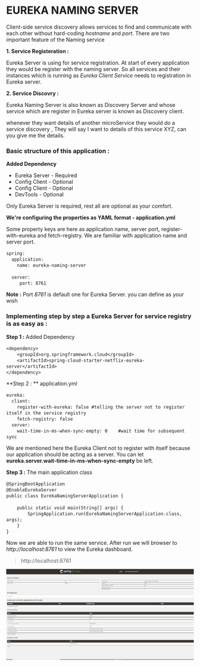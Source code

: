 # EUREKA NAMING SERVER

Client-side service discovery allows services to find and communicate with each other without hard-coding *hostname* and *port*. There are two important feature of the Naming service

**1. Service Registeration :**

Eureka Server is using for service registration. At start of every application they would be register with the naming server. So all services and their instances which is running as *Eureka Client Service* needs to registration in Eureka server.

**2. Service Discovry :** 

Eureka Naming Server is also known as Discovery Server and whose service which are register in Eureka server is known as Discovery client.

whenever they want details of another microService they would do a service discovery , They will say I want to details of this service XYZ, can you give me the details. 

### Basic structure of this application :  

**Added Dependency** 

* Eureka Server - Required
* Config Client - Optional
* Config Client - Optional
* DevTools - Optional

Only Eureka Server is required, rest all are optional as your comfort.

**We're configuring the properties as YAML format - application.yml**

Some property keys are here as application name, server port, register-with-eureka and fetch-registry. We are familiar with application name and server port. 
	    
	spring:
	  application:
	    name: eureka-naming-server
	    
	  server:
		 port: 8761

**Note :** Port *8761* is default one for Eureka Server. you can define as your wish

### Implementing step by step a Eureka Server for service registry is as easy as :

**Step 1 :** Added Dependency
 
	<dependency>
		<groupId>org.springframework.cloud</groupId>
		<artifactId>spring-cloud-starter-netflix-eureka-server</artifactId>
	</dependency>
	
**Step 2 : ** application.yml

	eureka:
	  client:
	    register-with-eureka: false #telling the server not to register itself in the service registry
	    fetch-registry: false
	  server:
    	wait-time-in-ms-when-sync-empty: 0    #wait time for subsequent sync
	    
We are mentioned here the Eureka Client not to register with itself because our application should be acting as a server. You can let **eureka.server.wait-time-in-ms-when-sync-empty** be left.	

**Step 3 :** The main application class

	@SpringBootApplication
	@EnableEurekaServer
	public class EurekaNamingServerApplication {
	
		public static void main(String[] args) {
			SpringApplication.run(EurekaNamingServerApplication.class, args);
		}
	}
	
Now we are able to run the same service. After run we will browser to *http://localhost:8761* to view the Eureka dashboard.

> http://localhost:8761

![](img/eureka-server.png)
